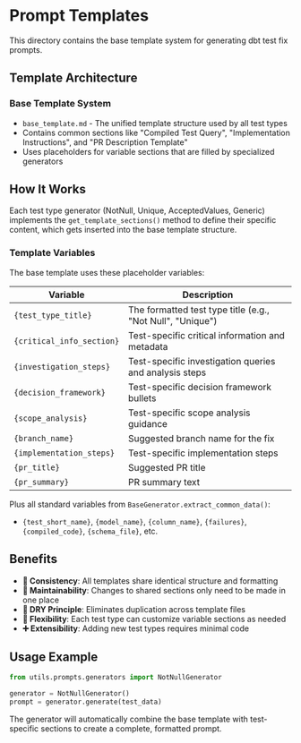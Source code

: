 # Prompt Templates

This directory contains the base template system for generating dbt test fix prompts.

## Template Architecture

### Base Template System
- `base_template.md` - The unified template structure used by all test types
- Contains common sections like "Compiled Test Query", "Implementation Instructions", and "PR Description Template"
- Uses placeholders for variable sections that are filled by specialized generators

## How It Works

Each test type generator (NotNull, Unique, AcceptedValues, Generic) implements the `get_template_sections()` method to define their specific content, which gets inserted into the base template structure.

### Template Variables

The base template uses these placeholder variables:

| Variable | Description |
|----------|-------------|
| `{test_type_title}` | The formatted test type title (e.g., "Not Null", "Unique") |
| `{critical_info_section}` | Test-specific critical information and metadata |
| `{investigation_steps}` | Test-specific investigation queries and analysis steps |
| `{decision_framework}` | Test-specific decision framework bullets |
| `{scope_analysis}` | Test-specific scope analysis guidance |
| `{branch_name}` | Suggested branch name for the fix |
| `{implementation_steps}` | Test-specific implementation steps |
| `{pr_title}` | Suggested PR title |
| `{pr_summary}` | PR summary text |

Plus all standard variables from `BaseGenerator.extract_common_data()`:
- `{test_short_name}`, `{model_name}`, `{column_name}`, `{failures}`, `{compiled_code}`, `{schema_file}`, etc.

## Benefits

- **🎯 Consistency**: All templates share identical structure and formatting
- **🔧 Maintainability**: Changes to shared sections only need to be made in one place
- **📝 DRY Principle**: Eliminates duplication across template files
- **🚀 Flexibility**: Each test type can customize variable sections as needed
- **➕ Extensibility**: Adding new test types requires minimal code

## Usage Example

```python
from utils.prompts.generators import NotNullGenerator

generator = NotNullGenerator()
prompt = generator.generate(test_data)
```

The generator will automatically combine the base template with test-specific sections to create a complete, formatted prompt.
